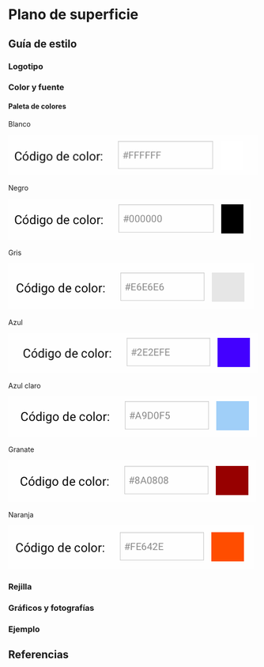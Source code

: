 # Plano de superficie

## Guía de estilo

### Logotipo

### Color y fuente
#### Paleta de colores

Blanco 

![blanco](https://github.com/DeustoPWEB2018/proyectoweb-ocio/blob/anejuaristi-superficie/5-superficie/imagenes/blanco.png)

Negro 

![negro](https://github.com/DeustoPWEB2018/proyectoweb-ocio/blob/anejuaristi-superficie/5-superficie/imagenes/negro.png)

Gris 

![gris](https://github.com/DeustoPWEB2018/proyectoweb-ocio/blob/anejuaristi-superficie/5-superficie/imagenes/gris.png)

Azul 

![azul ](https://github.com/DeustoPWEB2018/proyectoweb-ocio/blob/anejuaristi-superficie/5-superficie/imagenes/azul%20.png)

Azul claro 

![azul claro](https://github.com/DeustoPWEB2018/proyectoweb-ocio/blob/anejuaristi-superficie/5-superficie/imagenes/azul%20claro.png)

Granate 

![granate](https://github.com/DeustoPWEB2018/proyectoweb-ocio/blob/anejuaristi-superficie/5-superficie/imagenes/granate.png)

Naranja 

![naranja](https://github.com/DeustoPWEB2018/proyectoweb-ocio/blob/anejuaristi-superficie/5-superficie/imagenes/naranja.png)

### Rejilla

### Gráficos y fotografías

### Ejemplo

## Referencias